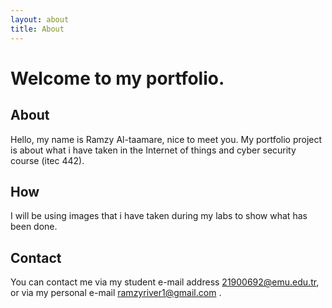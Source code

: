 ```yaml
---
layout: about
title: About
---
```

# Welcome to my portfolio.

## About

Hello, my name is Ramzy Al-taamare, nice to meet you.
My portfolio project is about what i have taken in the Internet of things and cyber security course (itec 442).

## How

I will be using images that i have taken during my labs to show what has been done.

## Contact

You can contact me via my student e-mail address 21900692@emu.edu.tr, or via my personal e-mail ramzyriver1@gmail.com . 
